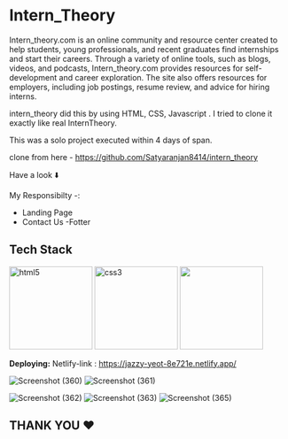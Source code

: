 # Intern_Theory
 Intern_theory.com is an online community and resource center created to help students, young professionals, and recent graduates find internships and start their careers. Through a variety of online tools, such as blogs, videos, and podcasts, Intern_theory.com provides resources for self-development and career exploration. The site also offers resources for employers, including job postings, resume review, and advice for hiring interns.

 
 intern_theory did this by using HTML, CSS, Javascript . I tried to clone it exactly like real InternTheory.


This was a solo project executed within 4 days of span.


clone from here - https://github.com/Satyaranjan8414/intern_theory

Have a look ⬇️

My Responsibilty -:
- Landing Page
- Contact Us
-Fotter


## Tech Stack
<p float="left">
  <img src="https://encrypted-tbn0.gstatic.com/images?q=tbn:ANd9GcRZHlbnVivQlV23CfTzZMItg4LJkjT2TBl0Uw&usqp=CAU" alt="html5" height="150"/>
  <img src="https://encrypted-tbn0.gstatic.com/images?q=tbn:ANd9GcS0LAimh7HEcDu0N8uhkCXiAE-BEaLTHlHG4A&usqp=CAU" alt="css3" height="150"/> 
  <img src="https://encrypted-tbn0.gstatic.com/images?q=tbn:ANd9GcRB0_ijMX_4xf0rGse2D334wtm-LcqQ_lrsFQ&usqp=CAU"  height="150"/>
</p>

**Deploying:** Netlify-link : https://jazzy-yeot-8e721e.netlify.app/


![Screenshot (360)](https://user-images.githubusercontent.com/107980582/229873844-6539f796-5a4c-4cea-9522-1c3dfdea39a8.png)
![Screenshot (361)](https://user-images.githubusercontent.com/107980582/229873865-867cedbd-86da-442a-b25e-b3208ce36c90.png)

![Screenshot (362)](https://user-images.githubusercontent.com/107980582/229873877-dd8abb2c-9edd-4f09-8aea-6cb263eb037b.png)
![Screenshot (363)](https://user-images.githubusercontent.com/107980582/229873930-015e97cc-bc45-4bf9-a120-3b7e6b703811.png)
![Screenshot (365)](https://user-images.githubusercontent.com/107980582/229873975-2886c494-208a-4d77-873d-a3311aaba277.png)


## THANK YOU ❤️
